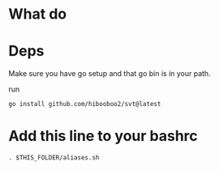 # What do

# Deps
Make sure you have go setup and that go bin is in your path.

run

```
go install github.com/hibooboo2/svt@latest
```

# Add this line to your bashrc
```
. $THIS_FOLDER/aliases.sh
```
